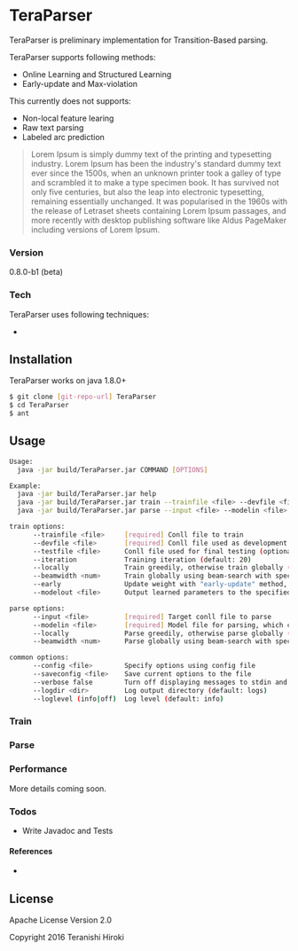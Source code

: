 # TeraParser

TeraParser is preliminary implementation for Transition-Based parsing.

TeraParser supports following methods:
  - Online Learning and Structured Learning
  - Early-update and Max-violation

This currently does not supports:
  - Non-local feature learing
  - Raw text parsing
  - Labeled arc prediction

> Lorem Ipsum is simply dummy text of the printing and typesetting industry. Lorem Ipsum has been the industry's standard dummy text ever since the 1500s, when an unknown printer took a galley of type and scrambled it to make a type specimen book. It has survived not only five centuries, but also the leap into electronic typesetting, remaining essentially unchanged. It was popularised in the 1960s with the release of Letraset sheets containing Lorem Ipsum passages, and more recently with desktop publishing software like Aldus PageMaker including versions of Lorem Ipsum.

### Version
0.8.0-b1 (beta)

### Tech

TeraParser uses following techniques:

  - 

## Installation

TeraParser works on java 1.8.0+

```sh
$ git clone [git-repo-url] TeraParser
$ cd TeraParser
$ ant
```

## Usage

```sh
Usage:
  java -jar build/TeraParser.jar COMMAND [OPTIONS]

Example:
  java -jar build/TeraParser.jar help
  java -jar build/TeraParser.jar train --trainfile <file> --devfile <file> [OPTIONS]
  java -jar build/TeraParser.jar parse --input <file> --modelin <file> [OPTIONS]

train options:
      --trainfile <file>     [required] Conll file to train
      --devfile <file>       [required] Conll file used as development set
      --testfile <file>      Conll file used for final testing (optional)
      --iteration            Training iteration (default: 20)
      --locally              Train greedily, otherwise train globally (structured learing)
      --beamwidth <num>      Train globally using beam-search with specified beam-width (default: 16)
      --early                Update weight with "early-update" method, otherwise use "max-violation"
      --modelout <file>      Output learned parameters to the specified file

parse options:
      --input <file>         [required] Target conll file to parse
      --modelin <file>       [required] Model file for parsing, which contains learing parameters
      --locally              Parse greedily, otherwise parse globally (structured parsing)
      --beamwidth <num>      Parse globally using beam-search with specified beam-width (default: 16)

common options:
      --config <file>        Specify options using config file
      --saveconfig <file>    Save current options to the file
      --verbose false        Turn off displaying messages to stdin and stderr
      --logdir <dir>         Log output directory (default: logs)
      --loglevel (info|off)  Log level (default: info)
```

### Train

### Parse

### Performance

More details coming soon.

### Todos

 - Write Javadoc and Tests


#### References

  - 


License
----
Apache License Version 2.0

Copyright 2016 Teranishi Hiroki

